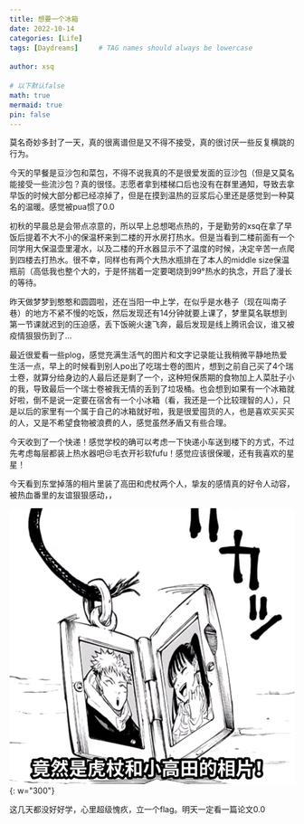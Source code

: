 ```yaml
---
title: 想要一个冰箱
date: 2022-10-14 
categories: [Life]
tags: [Daydreams]     # TAG names should always be lowercase

author: xsq

# 以下默认false
math: true
mermaid: true
pin: false
---
```


莫名奇妙多封了一天，真的很离谱但是又不得不接受，真的很讨厌一些反复横跳的行为。

今天的早餐是豆沙包和菜包，不得不说我真的不是很爱发面的豆沙包（但是又莫名能接受一些流沙包？真的很怪。志愿者拿到楼梯口后也没有在群里通知，导致去拿早饭的时候大部分都已经凉掉了，但是在摸到温热的豆浆后心里还是感觉到一种莫名的温暖。感觉被pua惯了0.0

初秋的早晨总是会带点凉意的，所以早上总想喝点热的，于是勤劳的xsq在拿了早饭后提着不大不小的保温杯来到二楼的开水房打热水。但是当看到二楼前面有一个同学用大保温壶里灌水，以及二楼的开水器显示不了温度的时候，决定辛苦一点爬到四楼去打热水。很不幸，同样也有两个大热水瓶排在了本人的middle size保温瓶前（高低我也整个大的，于是怀揣着一定要喝烧到99°热水的执念，开启了漫长的等待。

昨天做梦梦到憨憨和圆圆啦，还在当阳一中上学，在似乎是水巷子（现在叫南子巷）的地方不紧不慢的吃饭，然后发现还有14分钟就要上课了，梦里莫名联想到第一节课就迟到的压迫感，丢下饭碗火速飞奔，最后发现是线上腾讯会议，谁又被疫情狠狠伤到了...

最近很爱看一些plog，感觉充满生活气的图片和文字记录能让我稍微平静地热爱生活一点，早上的时候看到别人po出了吃瑞士卷的图片，想到之前自己买了4个瑞士卷，就算分给身边的人最后还是剩了一个，这种短保质期的食物加上人菜肚子小的我，导致最后一个瑞士卷被我无情的丢到了垃圾桶。也会想到如果有一个冰箱就好啦，倒不是说一定要在宿舍有一个小冰箱（看，我还是一个比较理智的人），只是以后的家里有一个属于自己的冰箱就好啦，我是很爱囤货的人，也是喜欢买买买的人，又是不希望食物被浪费的人，感觉虽然矛盾又有些合理。

今天收到了一个快递！感觉学校的确可以考虑一下快递小车送到楼下的方式，不过先考虑每层都装上热水器吧😒毛衣开衫软fufu！感觉应该很保暖，还有我喜欢的星星！

今天看到东堂掉落的相片里装了高田和虎杖两个人，挚友的感情真的好令人动容，被热血番里的友谊狠狠感动，，

![咒术brother](/assets/imgs/posts/2022-10-14-想要一个冰箱/leimu.png){: w="300"}

这几天都没好好学，心里超级愧疚，立一个flag。明天一定看一篇论文0.0